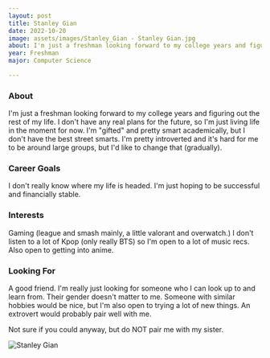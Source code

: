 ```yaml
---
layout: post
title: Stanley Gian 
date: 2022-10-20
image: assets/images/Stanley_Gian - Stanley Gian.jpg
about: I'm just a freshman looking forward to my college years and figuring out the rest of my life. I don't have any real plans for the future, so I'm just living life in the moment for now. I'm "gifted" and pretty smart academically, but I don't have the best street smarts. I'm pretty introverted and it's hard for me to be around large groups, but I'd like to change that (gradually).
year: Freshman
major: Computer Science

---
```


### About

I'm just a freshman looking forward to my college years and figuring out the rest of my life. I don't have any real plans for the future, so I'm just living life in the moment for now. I'm "gifted" and pretty smart academically, but I don't have the best street smarts. I'm pretty introverted and it's hard for me to be around large groups, but I'd like to change that (gradually).

### Career Goals

I don't really know where my life is headed. I'm just hoping to be successful and financially stable.

### Interests

Gaming (league and smash mainly, a little valorant and overwatch.) I don't listen to a lot of Kpop (only really BTS) so I'm open to a lot of music recs. Also open to getting into anime.

### Looking For

A good friend. I'm really just looking for someone who I can look up to and learn from. Their gender doesn't matter to me. Someone with similar hobbies would be nice, but I'm also open to trying a lot of new things. An extrovert would probably pair well with me.


Not sure if you could anyway, but do NOT pair me with my sister.

<div class="text-center my-5">
    <img src="https://sase-drexel.github.io/mentorship-2022/assets/images/Stanley_Gian - Stanley Gian.jpg" alt="Stanley Gian" class="rounded post-img" />
</div>
